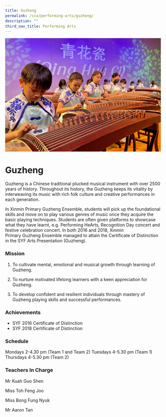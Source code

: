 ```yaml
---
title: Guzheng
permalink: /cca/performing-arts/guzheng/
description: ""
third_nav_title: Performing Arts
---
```

![](/images/CCA/guzheng%20s.jpg)

# **Guzheng**


Guzheng&nbsp;is a Chinese traditional plucked musical instrument with over 2500 years of history. Throughout its history, the&nbsp;Guzheng&nbsp;keeps its vitality by interweaving its music with rich folk culture and creative performances in each generation.

In Xinmin Primary&nbsp;Guzheng&nbsp;Ensemble, students will pick up the foundational skills and move on to play various genres of music once they acquire the basic playing techniques. Students are often given platforms to showcase what they have learnt, e.g. Performing HeArts, Recognition Day concert and festive celebration concert. In both 2016 and 2018,&nbsp;Xinmin Primary&nbsp;Guzheng&nbsp;Ensemble managed to attain the Certificate of Distinction in the SYF Arts Presentation (Guzheng).

### Mission  
1) To cultivate mental, emotional and musical growth through learning of Guzheng.

2) To nurture motivated lifelong learners with a keen appreciation for Guzheng.  
3) To develop confident and resilient individuals through mastery of Guzheng playing skills and successful performances.

### Achievements

* SYF 2016 Certificate of Distinction
* SYF 2018 Certificate of Distinction

### Schedule

Mondays 2-4.30 pm (Team 1 and Team 2)
Tuesdays 4-5.30 pm (Team 1)   
Thursdays 4-5.30 pm (Team 2)


### Teachers In Charge

Mr Kuah Guo Shen

Miss Toh Feng Joo

Miss Bong Fung Nyuk

Mr Aaron Tan